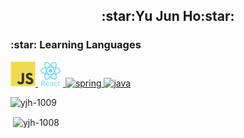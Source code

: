 <h2 align="center">:star:Yu Jun Ho:star:</h2>
<h3 align="left" I’m currently learning JavaScript, React, Spring,Java </h3>
<h3 align="left">:star: Learning Languages</h3>
<p align="left"> 
   <a href="https://developer.mozilla.org/en-US/docs/Web/JavaScript" target="_blank" rel="noreferrer"> <img src="https://raw.githubusercontent.com/devicons/devicon/master/icons/javascript/javascript-original.svg" alt="javascript" width="40" height="40"/> </a> 
    <a href="https://reactjs.org/" target="_blank" rel="noreferrer"> <img src="https://raw.githubusercontent.com/devicons/devicon/master/icons/react/react-original-wordmark.svg" alt="react" width="40" height="40"/> </a>
   <a href="https://spring.io/" target="_blank" rel="noreferrer"> <img src="https://www.vectorlogo.zone/logos/springio/springio-icon.svg" alt="spring" width="40" height="40"/> </a>
    <a href="https://www.oracle.com/kr/java/" target="_blank" rel="noreferrer"> <img src="https://www.vectorlogo.zone/logos/java/java-icon.svg" alt="java" width="40" height="40"/> </a> <br>
<p><img align="left" src="https://github-readme-stats.vercel.app/api/top-langs?username=yjh-1008&show_icons=true&locale=en&layout=compact" alt="yjh-1009" /></p><br>
<p>&nbsp;<img align="center" src="https://github-readme-stats.vercel.app/api?username=yjh-1008&show_icons=true&locale=en" alt="yjh-1008" /></p>
